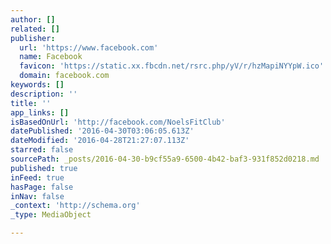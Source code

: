 ```yaml
---
author: []
related: []
publisher:
  url: 'https://www.facebook.com'
  name: Facebook
  favicon: 'https://static.xx.fbcdn.net/rsrc.php/yV/r/hzMapiNYYpW.ico'
  domain: facebook.com
keywords: []
description: ''
title: ''
app_links: []
isBasedOnUrl: 'http://facebook.com/NoelsFitClub'
datePublished: '2016-04-30T03:06:05.613Z'
dateModified: '2016-04-28T21:27:07.113Z'
starred: false
sourcePath: _posts/2016-04-30-b9cf55a9-6500-4b42-baf3-931f852d0218.md
published: true
inFeed: true
hasPage: false
inNav: false
_context: 'http://schema.org'
_type: MediaObject

---
```

